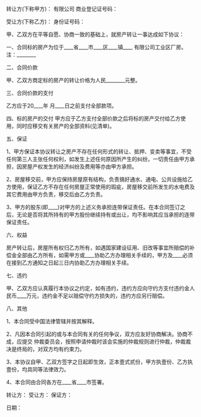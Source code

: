 
 


转让方(下称甲方)： 有限公司 商业登记证号码：


受让方(下称乙方)： 身份证号码：


甲、乙双方在平等自愿、协商一致的基础上，就房产转让一事达成如下协议：


一、合同标的房产为位于____省____市____区____镇____ 有限公司工业区厂房。 注：________


二、合同价款


甲、乙双方商定标的房产的转让价格为人民________元整。


三、合同价款的支付


乙方应于20____年 月____日之前支付全部款项。


四、标的房产的交付 甲方应于乙方支付全部价款之后将标的房产交付给乙方使用，同时应移交有关房产的全部资料(见清单)。


五、保证


1、甲方保证本协议转让之房产不存在任何形式的转让、抵押、变卖等事宜，不受任何第三人主张任何权利，如发生上述任何原因所产生的纠纷，一切责任由甲方承担，因房屋产权发生的经济纠纷及费用等亦由甲方承担。


2、房屋移交前，甲方应保持房屋原有结构，负责搞好通水、通电、公共设施给乙方使用，保证乙方不存在任何房屋正常使用的瑕疵，房屋移交前所发生的水电费及其它费用由甲方负责，移交后由乙方负责。


3、甲方的股东(即____)对甲方的上述义务承担连带保证责任。在本合同签订之后，无论是否将其所持有的甲方股份继续持有或出让，均不影响其应当承担的连带保证责任。


六、权益


房产转让后，房屋所有权归乙方所有，如遇国家建设征用、旧改等事宜所赔偿的补偿金全部由乙方所有，如需甲方或____协助乙方办理相关手续的，甲方及____必须在接到乙方通知之日起三日内协助乙方办理相关手续。


七、违约


甲、乙双方应认真履行本协议之约定，如有违约，违约方应向守约方支付违约金人民币____万元，违约金不足以赔偿守约方损失的，违约方应另行赔偿。


八、其他


1、本合同受中国法律管辖并按其解释。


2、凡因本合同引起的或与本合同有关的任何争议，双方应友好协商解决。协商不成，应提交 仲裁委员会，按照申请仲裁时该会实施的仲裁规则进行仲裁，仲裁裁决是终局的，对双方均有约束力。


3、本协议自甲、乙双方签字之日起即生效，正本壹式贰份，甲方执壹份、乙方执壹份，均具同等法律效力。


4、本合同由合同各方在____省____市签署。


转让方： 受让方： 保证方：


日期：
 


 

 
 
 
 
 
  


  
 

  


  


  
 
 
 
 

